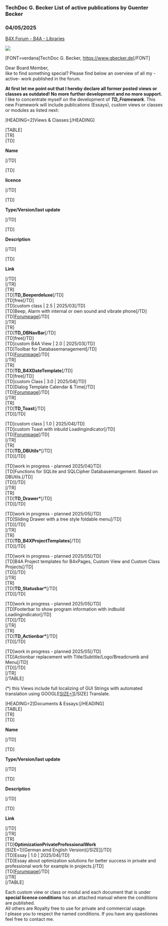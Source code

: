 ### TechDoc G. Becker List of active publications by Guenter Becker
### 04/05/2025
[B4X Forum - B4A - Libraries](https://www.b4x.com/android/forum/threads/166413/)

![](https://www.b4x.com/android/forum/attachments/163122)  
  
[FONT=verdana]TechDoc G. Becker, <https://www.gbecker.de>[/FONT]

  
  
Dear Board Member,  
like to find something special? Please find below an overview of all my -active- work published in the forum.  
  

**At first let me point out that I hereby declare all former posted views or classes as outdated! No more further development and no more support.**  
I like to concentrate myself on the development of ***TD\_Framework***. This new Framework will include publications (Essays), custom views or classes or modules as listed next:

  
  
[HEADING=2]Views & Classes:[/HEADING]  
  
[TABLE]  
[TR]  
[TD]

**Name**

[/TD]  
  
[TD]

**licence**

[/TD]  
  
[TD]

**Type/Version/last update**

[/TD]  
  
[TD]

**Description**

[/TD]  
  
[TD]

**Link**

[/TD]  
[/TR]  
[TR]  
[TD]**TD\_Beeperdeluxe**[/TD]  
[TD]free[/TD]  
[TD]custom class | 2.5 | 2025/03[/TD]  
[TD]Beep, Alarm with internal or own sound and vibrate phone[/TD]  
[TD][Forumpage](https://www.b4x.com/android/forum/threads/td_beeperdeluxe.165957/)[/TD]  
[/TR]  
[TR]  
[TD]**TD\_DBNavBar**[/TD]  
[TD]free[/TD]  
[TD]custom B4A View | 2.0 | 2025/03[/TD]  
[TD]Toolbar for Databasemanagement[/TD]  
[TD][Forumpage](https://www.b4x.com/android/forum/threads/td_dbnavbar.166170/#content)[/TD]  
[/TR]  
[TR]  
[TD]**TD\_B4XDateTemplate**[/TD]  
[TD]free[/TD]  
[TD]custom Class | 3.0 | 2025/04[/TD]  
[TD]Dialog Template Calendar & Time[/TD]  
[TD][Forumpage](https://www.b4x.com/android/forum/threads/extended-b4xdatetemplate-update-3-0.164759/#content)[/TD]  
[/TR]  
[TR]  
[TD]**TD\_Toast**[/TD]  
[TD][/TD]  
  
[TD]custom class | 1.0 | 2025/04[/TD]  
[TD]custom Toast with inbuild Loadingindicator[/TD]  
[TD][Forumpage](https://www.b4x.com/android/forum/threads/td_toast.166461/)[/TD]  
[/TR]  
[TR]  
[TD]**TD\_DBUtils\***[/TD]  
[TD][/TD]  
  
[TD]work in progress - planned 2025/04[/TD]  
[TD]Functions for SQLite and SQLCipher Databasemangement. Based on DBUtils.[/TD]  
[TD][/TD]  
[/TR]  
[TR]  
[TD]**TD\_Drawer\***[/TD]  
[TD][/TD]  
  
[TD]work in progress - planned 2025/05[/TD]  
[TD]Sliding Drawer with a tree style foldable menu[/TD]  
[TD][/TD]  
[/TR]  
[TR]  
[TD]**TD\_B4XProjectTemplates**[/TD]  
[TD][/TD]  
  
[TD]work in progress - planned 2025/05[/TD]  
[TD]B4A Project templates for B4xPages, Custom View and Custom Class Projects[/TD]  
[TD][/TD]  
[/TR]  
[TR]  
[TD]**TD\_Statusbar\***[/TD]  
[TD][/TD]  
  
[TD]work in progress - planned 2025/05[/TD]  
[TD]Footerbar to show program information with indbuild Loadingindicator[/TD]  
[TD][/TD]  
[/TR]  
[TR]  
[TD]**TD\_Actionbar\***[/TD]  
[TD][/TD]  
  
[TD]work in progress - planned 2025/05[/TD]  
[TD]Actionbar replacement with Title/Subtitle/Logo/Breadcrumb and Menu[/TD]  
[TD][/TD]  
[/TR]  
[/TABLE]  
  
(\*) this Views include full localizing of GUI Strings with automated translation using GOOGLE[SIZE=1](TM)[/SIZE] Translate.  
  
[HEADING=2]Documents & Essays:[/HEADING]  
[TABLE]  
[TR]  
[TD]

**Name**

[/TD]  
  
[TD]

**Type/Version/last update**

[/TD]  
  
[TD]

**Description**

[/TD]  
  
[TD]

**Link**

[/TD]  
[/TR]  
[TR]  
[TD]**OptimizationPrivateProfessionalWork**  
[SIZE=1](German amd English Version)[/SIZE][/TD]  
[TD]Essay | 1.0 | 2025/04[/TD]  
[TD]Essay about optimization solutions for better success in private and professional work for example in projects.[/TD]  
[TD][Forumpage](https://www.b4x.com/android/forum/threads/optimizing-private-and-professional-work.166458/)[/TD]  
[/TR]  
[/TABLE]  
  

Each custom view or class or modul and each document that is under **special licence conditions** has an attached manual where the conditions are published.  
All others are Royalty free to use for private and commercial usage.  
I please you to respect the named conditions. If you have any questiones feel free to contact me.